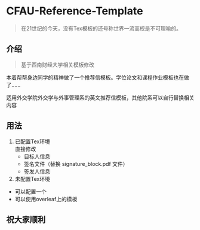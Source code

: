 # CFAU-Reference-Template
>在21世纪的今天，没有Tex模板的还号称世界一流高校是不可理喻的。

## 介绍
>基于西南财经大学相关模板修改  

本着帮帮身边同学的精神做了一个推荐信模板。学位论文和课程作业模板也在做了……  

适用外交学院外交学与外事管理系的英文推荐信模板，其他院系可以自行替换相关内容

## 用法
1. 已配置Tex环境  
  直接修改
    - 目标人信息
    - 签名文件（替换 signature_block.pdf 文件）
    - 签发人信息
2. 未配置Tex环境
  - 可以配置一个
  - 可以使用overleaf上的模板
  
  ## 祝大家顺利
  
  
